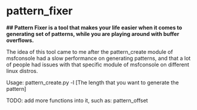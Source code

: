 # pattern_fixer
**## Pattern Fixer is a tool that makes your life easier when it comes to generating set of patterns, while you are playing around with buffer overflows.**



The idea of this tool came to me after the pattern_create module of msfconsole had a slow performance on generating patterns, and that a lot of people had issues with that specific module of msfconsole on different linux distros.


Usage:
pattern_create.py -l [The length that you want to generate the pattern]





TODO:
  add more functions into it, such as:
  pattern_offset
